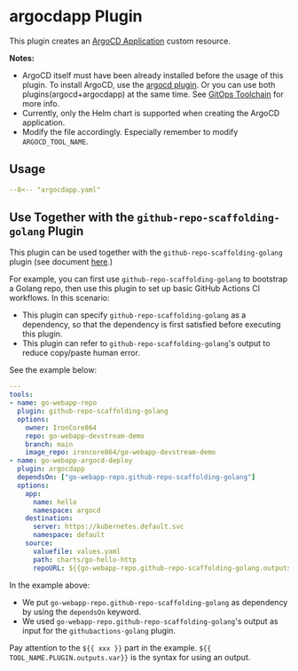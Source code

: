 # argocdapp Plugin

This plugin creates an [ArgoCD Application](https://argo-cd.readthedocs.io/en/stable/core_concepts/) custom resource.

**Notes:**
- ArgoCD itself must have been already installed before the usage of this plugin.
  To install ArgoCD, use the [argocd plugin](argocd.md).
  Or you can use both plugins(argocd+argocdapp) at the same time.
  See [GitOps Toolchain](/docs/best-practices/gitops.md) for more info.
- Currently, only the Helm chart is supported when creating the ArgoCD application.
- Modify the file accordingly. Especially remember to modify `ARGOCD_TOOL_NAME`.

## Usage

```yaml
--8<-- "argocdapp.yaml"
```

## Use Together with the `github-repo-scaffolding-golang` Plugin

This plugin can be used together with the `github-repo-scaffolding-golang` plugin (see document [here](./github-repo-scaffolding-golang.md).)

For example, you can first use `github-repo-scaffolding-golang` to bootstrap a Golang repo, then use this plugin to set up basic GitHub Actions CI workflows. In this scenario:

- This plugin can specify `github-repo-scaffolding-golang` as a dependency, so that the dependency is first satisfied before executing this plugin.
- This plugin can refer to `github-repo-scaffolding-golang`'s output to reduce copy/paste human error.

See the example below:

```yaml
---
tools:
- name: go-webapp-repo
  plugin: github-repo-scaffolding-golang
  options:
    owner: IronCore864
    repo: go-webapp-devstream-demo
    branch: main
    image_repo: ironcore864/go-webapp-devstream-demo
- name: go-webapp-argocd-deploy
  plugin: argocdapp
  dependsOn: ["go-webapp-repo.github-repo-scaffolding-golang"]
  options:
    app:
      name: hello
      namespace: argocd
    destination:
      server: https://kubernetes.default.svc
      namespace: default
    source:
      valuefile: values.yaml
      path: charts/go-hello-http
      repoURL: ${{go-webapp-repo.github-repo-scaffolding-golang.outputs.repoURL}}
```

In the example above:

- We put `go-webapp-repo.github-repo-scaffolding-golang` as dependency by using the `dependsOn` keyword.
- We used `go-webapp-repo.github-repo-scaffolding-golang`'s output as input for the `githubactions-golang` plugin.

Pay attention to the `${{ xxx }}` part in the example. `${{ TOOL_NAME.PLUGIN.outputs.var}}` is the syntax for using an output.
